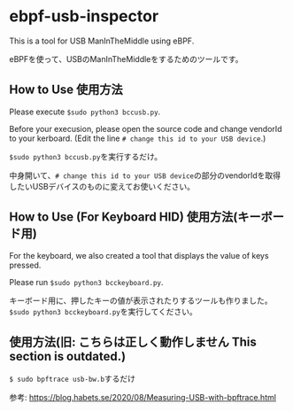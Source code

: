 # ebpf-usb-inspector

This is a tool for USB ManInTheMiddle using eBPF.

eBPFを使って、USBのManInTheMiddleをするためのツールです。

## How to Use 使用方法

Please execute `$sudo python3 bccusb.py`.

Before your execusion, please open the source code and change vendorId to your kerboard.
(Edit the line `# change this id to your USB device`.)


`$sudo python3 bccusb.py`を実行するだけ。

中身開いて、`# change this id to your USB device`の部分のvendorIdを取得したいUSBデバイスのものに変えてお使いください。

## How to Use (For Keyboard HID) 使用方法(キーボード用)

For the keyboard, we also created a tool that displays the value of keys pressed.

Please run `$sudo python3 bcckeyboard.py`.

キーボード用に、押したキーの値が表示されたりするツールも作りました。
`$sudo python3 bcckeyboard.py`を実行してください。

## 使用方法(旧: こちらは正しく動作しません This section is outdated.)

`$ sudo bpftrace usb-bw.b`するだけ

参考: https://blog.habets.se/2020/08/Measuring-USB-with-bpftrace.html
